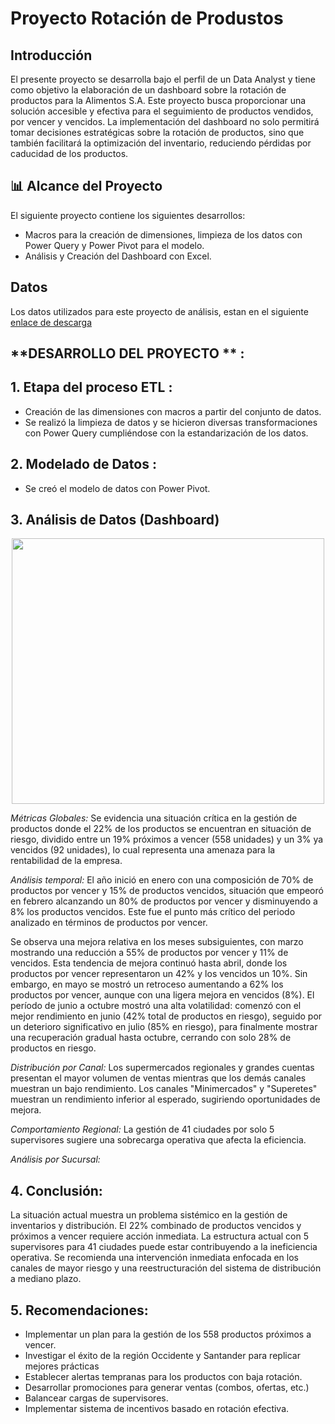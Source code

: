 # Proyecto Rotación de Produstos 

## **Introducción**

El presente proyecto se desarrolla bajo el perfil de un Data Analyst y tiene como objetivo la elaboración de un dashboard sobre la rotación de productos para la Alimentos S.A. Este proyecto busca proporcionar una solución accesible y efectiva para el seguimiento de productos vendidos, por vencer y vencidos. La implementación del dashboard no solo permitirá tomar decisiones estratégicas sobre la rotación de productos, sino que también facilitará la optimización del inventario, reduciendo pérdidas por caducidad de los productos.


## 📊 Alcance del Proyecto

El siguiente proyecto contiene los siguientes desarrollos:

- Macros para la creación de dimensiones, limpieza de los datos con Power Query y Power Pivot para el modelo. 
- Análisis y Creación del Dashboard con Excel.

## **Datos**

Los datos utilizados para este proyecto de análisis, estan en el siguiente [enlace de descarga](https://docs.google.com/spreadsheets/d/1YtzxUmVJH8QCahaZhRGZ6MF3mbRS4xSP/edit?usp=sharing&ouid=115793885910200133810&rtpof=true&sd=true)


## **DESARROLLO DEL PROYECTO ** :

## **1. Etapa del proceso ETL** :
- Creación de las dimensiones con macros a partir del conjunto de datos.
- Se realizó la limpieza de datos y se hicieron diversas transformaciones con Power Query cumpliéndose con la estandarización de los datos.

## **2. Modelado de Datos** :
- Se creó el modelo de datos con Power Pivot.

## **3. Análisis de Datos (Dashboard)**

<p align=center>
<img src="src\dashboard.png" height="425" width="500">
</p>

*Métricas Globales:*
Se evidencia una situación crítica en la gestión de productos donde el 22% de los productos se encuentran en situación de riesgo, dividido entre un 19% próximos a vencer (558 unidades) y un 3% ya vencidos (92 unidades), lo cual representa una amenaza para la rentabilidad de la empresa.

*Análisis temporal:*
El año inició en enero con una composición de 70% de productos por vencer y 15% de productos vencidos, situación que empeoró en febrero alcanzando un 80% de productos por vencer y disminuyendo a 8% los productos vencidos. Este fue el punto más crítico del periodo analizado en términos de productos por vencer.

Se observa una mejora relativa en los meses subsiguientes, con marzo mostrando una reducción a 55% de productos por vencer y 11% de vencidos. Esta tendencia de mejora continuó hasta abril, donde los productos por vencer representaron un 42% y los vencidos un 10%. Sin embargo, en mayo se mostró un retroceso aumentando a 62% los productos por vencer, aunque con una ligera mejora en vencidos (8%). El período de junio a octubre mostró una alta volatilidad: comenzó con el mejor rendimiento en junio (42% total de productos en riesgo), seguido por un deterioro significativo en julio (85% en riesgo), para finalmente mostrar una recuperación gradual hasta octubre, cerrando con solo 28% de productos en riesgo.


*Distribución por Canal:*
Los supermercados regionales y grandes cuentas presentan el mayor volumen de ventas mientras que los demás canales muestran un bajo rendimiento. 
Los canales "Minimercados" y "Superetes" muestran un rendimiento inferior al esperado, sugiriendo oportunidades de mejora.

*Comportamiento Regional:*
La gestión de 41 ciudades por solo 5 supervisores sugiere una sobrecarga operativa que afecta la eficiencia.

*Análisis por Sucursal:*

## **4. Conclusión:** 
La situación actual muestra un problema sistémico en la gestión de inventarios y distribución. El 22% combinado de productos vencidos y próximos a vencer requiere acción inmediata. La estructura actual con 5 supervisores para 41 ciudades puede estar contribuyendo a la ineficiencia operativa. Se recomienda una intervención inmediata enfocada en los canales de mayor riesgo y una reestructuración del sistema de distribución a mediano plazo.

## **5. Recomendaciones:**
- Implementar un plan para la gestión de los 558 productos próximos a vencer.
- Investigar el éxito de la región Occidente y Santander para replicar mejores prácticas
- Establecer alertas tempranas para los productos con baja rotación.
- Desarrollar promociones para generar ventas (combos, ofertas, etc.) 
- Balancear cargas de supervisores.
- Implementar sistema de incentivos basado en rotación efectiva.


